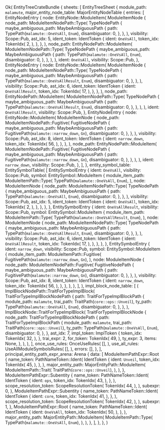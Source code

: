 Ok(
    EntityTreeCrateBundle {
        sheets: [
            EntityTreeSheet {
                module_path: `malamute`,
                major_entity_node_table: MajorEntityNodeTable {
                    entries: [
                        EntityNodeEntry {
                            node: EntityNode::ModuleItem(
                                ModuleItemNode {
                                    node_path: ModuleItemNodePath::Type(
                                        TypeNodePath {
                                            maybe_ambiguous_path: MaybeAmbiguousPath {
                                                path: TypePath(`malamute::OneVsAll`, `Enum`),
                                                disambiguator: 0,
                                            },
                                        },
                                    ),
                                    visibility: Scope::Pub,
                                    ast_idx: 5,
                                    ident_token: IdentToken {
                                        ident: `OneVsAll`,
                                        token_idx: TokenIdx(
                                            2,
                                        ),
                                    },
                                },
                            ),
                            node_path: EntityNodePath::ModuleItem(
                                ModuleItemNodePath::Type(
                                    TypeNodePath {
                                        maybe_ambiguous_path: MaybeAmbiguousPath {
                                            path: TypePath(`malamute::OneVsAll`, `Enum`),
                                            disambiguator: 0,
                                        },
                                    },
                                ),
                            ),
                            ident: `OneVsAll`,
                            visibility: Scope::Pub,
                        },
                        EntityNodeEntry {
                            node: EntityNode::ModuleItem(
                                ModuleItemNode {
                                    node_path: ModuleItemNodePath::Type(
                                        TypeNodePath {
                                            maybe_ambiguous_path: MaybeAmbiguousPath {
                                                path: TypePath(`malamute::OneVsAllResult`, `Enum`),
                                                disambiguator: 0,
                                            },
                                        },
                                    ),
                                    visibility: Scope::Pub,
                                    ast_idx: 6,
                                    ident_token: IdentToken {
                                        ident: `OneVsAllResult`,
                                        token_idx: TokenIdx(
                                            17,
                                        ),
                                    },
                                },
                            ),
                            node_path: EntityNodePath::ModuleItem(
                                ModuleItemNodePath::Type(
                                    TypeNodePath {
                                        maybe_ambiguous_path: MaybeAmbiguousPath {
                                            path: TypePath(`malamute::OneVsAllResult`, `Enum`),
                                            disambiguator: 0,
                                        },
                                    },
                                ),
                            ),
                            ident: `OneVsAllResult`,
                            visibility: Scope::Pub,
                        },
                        EntityNodeEntry {
                            node: EntityNode::ModuleItem(
                                ModuleItemNode {
                                    node_path: ModuleItemNodePath::Fugitive(
                                        FugitiveNodePath {
                                            maybe_ambiguous_path: MaybeAmbiguousPath {
                                                path: FugitivePath(`malamute::narrow_down`, `Gn`),
                                                disambiguator: 0,
                                            },
                                        },
                                    ),
                                    visibility: Scope::Pub,
                                    ast_idx: 8,
                                    ident_token: IdentToken {
                                        ident: `narrow_down`,
                                        token_idx: TokenIdx(
                                            56,
                                        ),
                                    },
                                },
                            ),
                            node_path: EntityNodePath::ModuleItem(
                                ModuleItemNodePath::Fugitive(
                                    FugitiveNodePath {
                                        maybe_ambiguous_path: MaybeAmbiguousPath {
                                            path: FugitivePath(`malamute::narrow_down`, `Gn`),
                                            disambiguator: 0,
                                        },
                                    },
                                ),
                            ),
                            ident: `narrow_down`,
                            visibility: Scope::Pub,
                        },
                    ],
                },
                entity_symbol_table: EntitySymbolTable(
                    [
                        EntitySymbolEntry {
                            ident: `OneVsAll`,
                            visibility: Scope::Pub,
                            symbol: EntitySymbol::ModuleItem {
                                module_item_path: ModuleItemPath::Type(
                                    TypePath(`malamute::OneVsAll`, `Enum`),
                                ),
                                node: ModuleItemNode {
                                    node_path: ModuleItemNodePath::Type(
                                        TypeNodePath {
                                            maybe_ambiguous_path: MaybeAmbiguousPath {
                                                path: TypePath(`malamute::OneVsAll`, `Enum`),
                                                disambiguator: 0,
                                            },
                                        },
                                    ),
                                    visibility: Scope::Pub,
                                    ast_idx: 5,
                                    ident_token: IdentToken {
                                        ident: `OneVsAll`,
                                        token_idx: TokenIdx(
                                            2,
                                        ),
                                    },
                                },
                            },
                        },
                        EntitySymbolEntry {
                            ident: `OneVsAllResult`,
                            visibility: Scope::Pub,
                            symbol: EntitySymbol::ModuleItem {
                                module_item_path: ModuleItemPath::Type(
                                    TypePath(`malamute::OneVsAllResult`, `Enum`),
                                ),
                                node: ModuleItemNode {
                                    node_path: ModuleItemNodePath::Type(
                                        TypeNodePath {
                                            maybe_ambiguous_path: MaybeAmbiguousPath {
                                                path: TypePath(`malamute::OneVsAllResult`, `Enum`),
                                                disambiguator: 0,
                                            },
                                        },
                                    ),
                                    visibility: Scope::Pub,
                                    ast_idx: 6,
                                    ident_token: IdentToken {
                                        ident: `OneVsAllResult`,
                                        token_idx: TokenIdx(
                                            17,
                                        ),
                                    },
                                },
                            },
                        },
                        EntitySymbolEntry {
                            ident: `narrow_down`,
                            visibility: Scope::Pub,
                            symbol: EntitySymbol::ModuleItem {
                                module_item_path: ModuleItemPath::Fugitive(
                                    FugitivePath(`malamute::narrow_down`, `Gn`),
                                ),
                                node: ModuleItemNode {
                                    node_path: ModuleItemNodePath::Fugitive(
                                        FugitiveNodePath {
                                            maybe_ambiguous_path: MaybeAmbiguousPath {
                                                path: FugitivePath(`malamute::narrow_down`, `Gn`),
                                                disambiguator: 0,
                                            },
                                        },
                                    ),
                                    visibility: Scope::Pub,
                                    ast_idx: 8,
                                    ident_token: IdentToken {
                                        ident: `narrow_down`,
                                        token_idx: TokenIdx(
                                            56,
                                        ),
                                    },
                                },
                            },
                        },
                    ],
                ),
                impl_block_node_table: [
                    (
                        ImplBlockNodePath::TraitForTypeImplBlock(
                            TraitForTypeImplBlockNodePath {
                                path: TraitForTypeImplBlockPath {
                                    module_path: `malamute`,
                                    trai_path: TraitPath(`core::ops::Unveil`),
                                    ty_path: TypePath(`malamute::OneVsAll`, `Enum`),
                                    disambiguator: 0,
                                },
                            },
                        ),
                        ImplBlockNode::TraitForTypeImplBlock(
                            TraitForTypeImplBlockNode {
                                node_path: TraitForTypeImplBlockNodePath {
                                    path: TraitForTypeImplBlockPath {
                                        module_path: `malamute`,
                                        trai_path: TraitPath(`core::ops::Unveil`),
                                        ty_path: TypePath(`malamute::OneVsAll`, `Enum`),
                                        disambiguator: 0,
                                    },
                                },
                                ast_idx: 7,
                                impl_token: ImplToken {
                                    token_idx: TokenIdx(
                                        32,
                                    ),
                                },
                                trai_expr: 2,
                                for_token: TokenIdx(
                                    49,
                                ),
                                ty_expr: 3,
                                items: None,
                            },
                        ),
                    ),
                ],
                once_use_rules: OnceUseRules(
                    [],
                ),
                use_all_rules: UseAllModuleSymbolsRules(
                    [],
                ),
                errors: [],
            },
        ],
        principal_entity_path_expr_arena: Arena {
            data: [
                ModuleItemPathExpr::Root {
                    name_token: PathNameToken::Ident(
                        IdentToken {
                            ident: `Unveil`,
                            token_idx: TokenIdx(
                                45,
                            ),
                        },
                    ),
                    major_entity_path: MajorEntityPath::ModuleItem(
                        ModuleItemPath::Trait(
                            TraitPath(`core::ops::Unveil`),
                        ),
                    ),
                },
                ModuleItemPathExpr::Subentity {
                    name_token: PathNameToken::Ident(
                        IdentToken {
                            ident: `ops`,
                            token_idx: TokenIdx(
                                43,
                            ),
                        },
                    ),
                    scope_resolution_token: ScopeResolutionToken(
                        TokenIdx(
                            44,
                        ),
                    ),
                    subexpr: 0,
                },
                ModuleItemPathExpr::Subentity {
                    name_token: PathNameToken::Ident(
                        IdentToken {
                            ident: `core`,
                            token_idx: TokenIdx(
                                41,
                            ),
                        },
                    ),
                    scope_resolution_token: ScopeResolutionToken(
                        TokenIdx(
                            42,
                        ),
                    ),
                    subexpr: 1,
                },
                ModuleItemPathExpr::Root {
                    name_token: PathNameToken::Ident(
                        IdentToken {
                            ident: `OneVsAll`,
                            token_idx: TokenIdx(
                                50,
                            ),
                        },
                    ),
                    major_entity_path: MajorEntityPath::ModuleItem(
                        ModuleItemPath::Type(
                            TypePath(`malamute::OneVsAll`, `Enum`),
                        ),
                    ),
                },
            ],
        },
    },
)